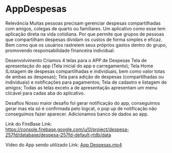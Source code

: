 # AppDespesas

Relevância
Muitas pessoas precisam gerenciar despesas compartilhadas com amigos, colegas de quarto ou familiares. Um aplicativo como esse tem aplicação direta na vida cotidiana.
Por que permite que grupos de pessoas que compartilham despesas dividam os custos de forma simples e eficaz. Bem como que os usuários rastreiem seus próprios gastos dentro do grupo, promovendo responsabilidade financeira individual.

Desenvolvimento
Criamos 4 telas para o APP de Despesas
Tela de apresentação do app (Tela inicial do app e carregamento);
Tela Home (Listagem de despesas compartilhadas e individuais, bem como valor totas de ambas as despesas);
Tela para adição de despesas (compartilhadas ou individuais) e notificações para pagamentos;
Tela de cadastro e listagem de amigos;
Todas as telas exceto a de apresentação apresentam um menu clicável para cadas aba do aplicativo.

Desafios
Nosso maior desafio foi gerar notificação do app, conseguimos gerar mas ela só é confirmada pelo logcat, o pop up de notificação não conseguimos fazer aparecer.
Adicionamos banco de dados ao app.

Link do FireBase
Link: https://console.firebase.google.com/u/0/project/despesa-257fd/database/despesa-257fd-default-rtdb/data

Vídeo do App sendo utilizado
Link: [App Despesas.mp4](https://github.com/emily-nicole-aguiar/AppDespesas/commit/703e3446889a1df41f0d8768124f92e63136f540)
